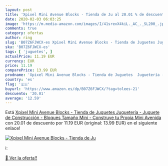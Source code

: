 ```yaml
---
layout: post
title: 'Xpixel Mini Avenue Blocks - Tienda de Ju al 20.01 % de descuento'
date: 2020-02-03 06:03:25
image: 'https://m.media-amazon.com/images/I/41srexX4kiL._AC_._SL200_.jpg'
comments: true
category: ofertas
author: ring
slug: 'B07Z6FJWCX-es Xpixel Mini Avenue Blocks - Tienda de Juguetes Juguetería...'
sku: 'B07Z6FJWCX-es'
tags: [ 'juguetes', ]
actualPrice: 11.19 EUR
currency: EUR
price: 11.19
comparePrice: 13.99 EUR
prodname: 'Xpixel Mini Avenue Blocks - Tienda de Juguetes  Juguetería - Juguete de Construcción - Bloques Tamaño Mini - Construye tu Propia Mini Avenida'
country: 'es'
flag: '🇪🇸'
buyurl: 'https://www.amazon.es/dp/B07Z6FJWCX/?tag=tolees-21'
descuento: '20.01'
average: '12.59'
---
```


Está [Xpixel Mini Avenue Blocks - Tienda de Juguetes  Juguetería - Juguete de Construcción - Bloques Tamaño Mini - Construye tu Propia Mini Avenida](https://www.amazon.es/dp/B07Z6FJWCX/?tag=tolees-21) con 20.01 de descuento por 11.19 EUR (original: 13.99 EUR) en el siguiente enlace!

[![Xpixel Mini Avenue Blocks - Tienda de Ju](https://m.media-amazon.com/images/I/41srexX4kiL._AC_._SL200_.jpg)](https://www.amazon.es/dp/B07Z6FJWCX/?tag=tolees-21)

ℹ️:


[🛒 Ver la oferta!!](https://www.amazon.es/dp/B07Z6FJWCX/?tag=tolees-21)
